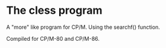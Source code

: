 # The cless program

A "more" like program for CP/M.
Using the searchf() function.

Compiled for CP/M-80 and CP/M-86.
